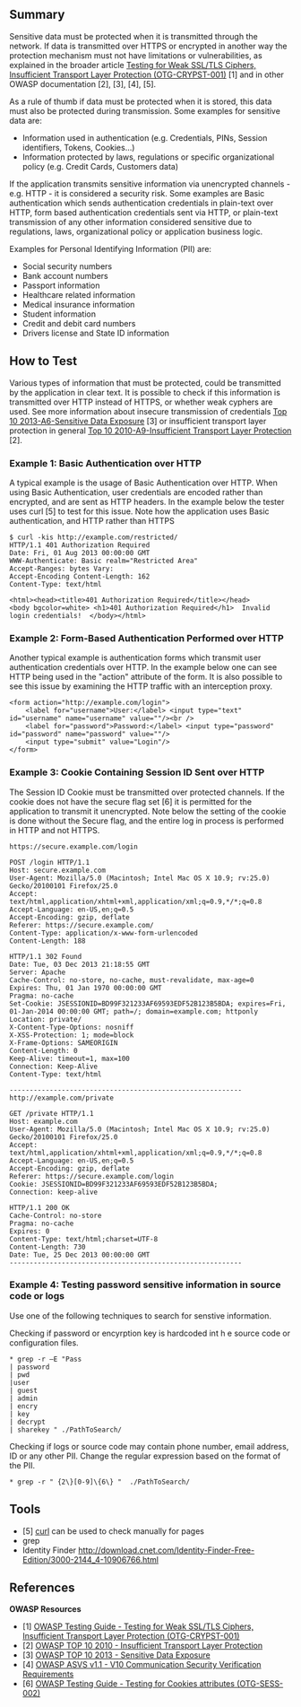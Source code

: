 ## Summary

Sensitive data must be protected when it is transmitted through the
network. If data is transmitted over HTTPS or encrypted in another way
the protection mechanism must not have limitations or vulnerabilities,
as explained in the broader article [Testing for Weak SSL/TLS Ciphers,
Insufficient Transport Layer Protection
(OTG-CRYPST-001)](https://www.owasp.org/index.php?title=Testing_for_Weak_SSL/TLS_Ciphers,_Insufficient_Transport_Layer_Protection_%28OTG-CRYPST-001%29)
\[1\] and in other OWASP documentation \[2\], \[3\], \[4\], \[5\].

As a rule of thumb if data must be protected when it is stored, this
data must also be protected during transmission. Some examples for
sensitive data are:

  - Information used in authentication (e.g. Credentials, PINs, Session
    identifiers, Tokens, Cookies…)
  - Information protected by laws, regulations or specific
    organizational policy (e.g. Credit Cards, Customers data)

If the application transmits sensitive information via unencrypted
channels - e.g. HTTP - it is considered a security risk. Some examples
are Basic authentication which sends authentication credentials in
plain-text over HTTP, form based authentication credentials sent via
HTTP, or plain-text transmission of any other information considered
sensitive due to regulations, laws, organizational policy or application
business logic.

Examples for Personal Identifying Information (PII) are:

  - Social security numbers
  - Bank account numbers
  - Passport information
  - Healthcare related information
  - Medical insurance information
  - Student information
  - Credit and debit card numbers
  - Drivers license and State ID information

## How to Test

Various types of information that must be protected, could be
transmitted by the application in clear text. It is possible to check if
this information is transmitted over HTTP instead of HTTPS, or whether
weak cyphers are used. See more information about insecure transmission
of credentials [Top 10 2013-A6-Sensitive Data
Exposure](https://www.owasp.org/index.php/Top_10_2013-A6-Sensitive_Data_Exposure)
\[3\] or insufficient transport layer protection in general
[Top 10 2010-A9-Insufficient Transport Layer
Protection](https://www.owasp.org/index.php/Top_10_2010-A9-Insufficient_Transport_Layer_Protection)
\[2\].

### Example 1: Basic Authentication over HTTP

A typical example is the usage of Basic Authentication over HTTP. When
using Basic Authentication, user credentials are encoded rather than
encrypted, and are sent as HTTP headers. In the example below the tester
uses curl \[5\] to test for this issue. Note how the application uses
Basic authentication, and HTTP rather than HTTPS

    $ curl -kis http://example.com/restricted/
    HTTP/1.1 401 Authorization Required
    Date: Fri, 01 Aug 2013 00:00:00 GMT
    WWW-Authenticate: Basic realm="Restricted Area"
    Accept-Ranges: bytes Vary:
    Accept-Encoding Content-Length: 162
    Content-Type: text/html

    <html><head><title>401 Authorization Required</title></head>
    <body bgcolor=white> <h1>401 Authorization Required</h1>  Invalid login credentials!  </body></html>

### Example 2: Form-Based Authentication Performed over HTTP

Another typical example is authentication forms which transmit user
authentication credentials over HTTP. In the example below one can see
HTTP being used in the "action" attribute of the form. It is also
possible to see this issue by examining the HTTP traffic with an
interception proxy.

    <form action="http://example.com/login">
        <label for="username">User:</label> <input type="text" id="username" name="username" value=""/><br />
        <label for="password">Password:</label> <input type="password" id="password" name="password" value=""/>
        <input type="submit" value="Login"/>
    </form>

### Example 3: Cookie Containing Session ID Sent over HTTP

The Session ID Cookie must be transmitted over protected channels. If
the cookie does not have the secure flag set \[6\] it is permitted for
the application to transmit it unencrypted. Note below the setting of
the cookie is done without the Secure flag, and the entire log in
process is performed in HTTP and not HTTPS.

    https://secure.example.com/login

    POST /login HTTP/1.1
    Host: secure.example.com
    User-Agent: Mozilla/5.0 (Macintosh; Intel Mac OS X 10.9; rv:25.0) Gecko/20100101 Firefox/25.0
    Accept: text/html,application/xhtml+xml,application/xml;q=0.9,*/*;q=0.8
    Accept-Language: en-US,en;q=0.5
    Accept-Encoding: gzip, deflate
    Referer: https://secure.example.com/
    Content-Type: application/x-www-form-urlencoded
    Content-Length: 188

    HTTP/1.1 302 Found
    Date: Tue, 03 Dec 2013 21:18:55 GMT
    Server: Apache
    Cache-Control: no-store, no-cache, must-revalidate, max-age=0
    Expires: Thu, 01 Jan 1970 00:00:00 GMT
    Pragma: no-cache
    Set-Cookie: JSESSIONID=BD99F321233AF69593EDF52B123B5BDA; expires=Fri, 01-Jan-2014 00:00:00 GMT; path=/; domain=example.com; httponly
    Location: private/
    X-Content-Type-Options: nosniff
    X-XSS-Protection: 1; mode=block
    X-Frame-Options: SAMEORIGIN
    Content-Length: 0
    Keep-Alive: timeout=1, max=100
    Connection: Keep-Alive
    Content-Type: text/html

    ----------------------------------------------------------
    http://example.com/private

    GET /private HTTP/1.1
    Host: example.com
    User-Agent: Mozilla/5.0 (Macintosh; Intel Mac OS X 10.9; rv:25.0) Gecko/20100101 Firefox/25.0
    Accept: text/html,application/xhtml+xml,application/xml;q=0.9,*/*;q=0.8
    Accept-Language: en-US,en;q=0.5
    Accept-Encoding: gzip, deflate
    Referer: https://secure.example.com/login
    Cookie: JSESSIONID=BD99F321233AF69593EDF52B123B5BDA;
    Connection: keep-alive

    HTTP/1.1 200 OK
    Cache-Control: no-store
    Pragma: no-cache
    Expires: 0
    Content-Type: text/html;charset=UTF-8
    Content-Length: 730
    Date: Tue, 25 Dec 2013 00:00:00 GMT
    ----------------------------------------------------------

### Example 4: Testing password sensitive information in source code or logs

Use one of the following techniques to search for senstive information.

Checking if password or encyrption key is hardcoded int h e source code
or configuration files.

    * grep -r –E "Pass
    | password
    | pwd
    |user
    | guest
    | admin
    | encry
    | key
    | decrypt
    | sharekey " ./PathToSearch/

Checking if logs or source code may contain phone number, email address,
ID or any other PII. Change the regular expression based on the format
of the PII.

    * grep -r " {2\}[0-9]\{6\} "  ./PathToSearch/

## Tools

  - \[5\] [curl](http://curl.haxx.se/) can be used to check manually for
    pages
  - grep
  - Identity Finder
    <http://download.cnet.com/Identity-Finder-Free-Edition/3000-2144_4-10906766.html>

## References

**OWASP Resources**

  - \[1\] [OWASP Testing Guide - Testing for Weak SSL/TLS Ciphers,
    Insufficient Transport Layer Protection
    (OTG-CRYPST-001)](https://www.owasp.org/index.php/Testing_for_Weak_SSL/TLS_Ciphers,_Insufficient_Transport_Layer_Protection_%28OTG-CRYPST-001%29)
  - \[2\] [OWASP TOP 10 2010 - Insufficient Transport Layer
    Protection](https://www.owasp.org/index.php/Top_10_2010-A9-Insufficient_Transport_Layer_Protection)
  - \[3\] [OWASP TOP 10 2013 - Sensitive Data
    Exposure](https://www.owasp.org/index.php/Top_10_2013-A6-Sensitive_Data_Exposure)
  - \[4\] [OWASP ASVS v1.1 - V10 Communication Security Verification
    Requirements](https://code.google.com/p/owasp-asvs/wiki/Verification_V10)
  - \[6\] [OWASP Testing Guide - Testing for Cookies attributes
    (OTG-SESS-002)](https://www.owasp.org/index.php/Testing_for_cookies_attributes_\(OTG-SESS-002\))